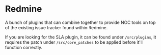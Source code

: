 # Redmine

A bunch of plugins that can combine together to provide NOC tools on top of the existing issue tracker found within Redmine.

If you are looking for the SLA plugin, it can be found under `/src/plugins`, it requires the patch under `/src/core_patches` to be applied before it'll function correctly.
